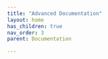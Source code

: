```yaml
---
title: "Advanced Documentation"
layout: home
has_children: true
nav_order: 3
parent: Documentation

---
```

